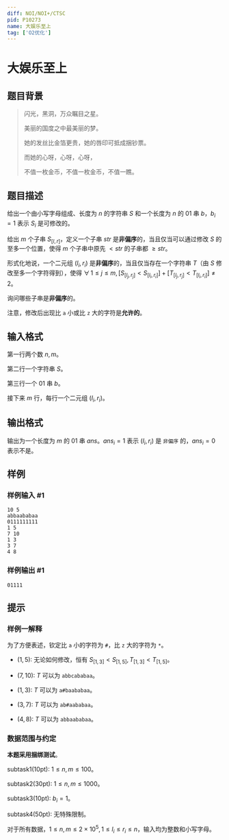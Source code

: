 ```yaml
---
diff: NOI/NOI+/CTSC
pid: P10273
name: 大娱乐至上
tag: ['O2优化']
---
```

# 大娱乐至上
## 题目背景

> 闪光，黑洞，万众瞩目之星。
>
> 美丽的国度之中最美丽的梦。
>
> 她的发丝比金箔更贵，她的唇印可抵成捆钞票。
>
> 而她的心呀，心呀，心呀，
>
> 不值一枚金币，不值一枚金币，不值一瞧。
## 题目描述

给出一个由小写字母组成、长度为 $n$ 的字符串 $S$ 和一个长度为 $n$ 的 $01$ 串 $b$，$b_i=1$ 表示 $S_i$ 是可修改的。

给出 $m$ 个子串 $S_{[l,r]}$，定义一个子串 $str$ 是**非偏序**的，当且仅当可以通过修改 $S$ 的至多一个位置，使得 $m$ 个子串中原先 $<str$ 的子串都 $\ge str$。

形式化地说，一个二元组 $(l_i,r_i)$ 是**非偏序**的，当且仅当存在一个字符串 $T$（由 $S$ 修改至多一个字符得到），使得 $\forall\,1 \le j \le m,[S_{[l_j,r_j]}<S_{[l_i,r_i]}]+[T_{[l_j,r_j]}<T_{[l_i,r_i]}]\not=2$。

询问哪些子串是**非偏序**的。

注意，修改后出现比 `a` 小或比 `z` 大的字符是**允许的**。


## 输入格式

第一行两个数 $n,m$。

第二行一个字符串 $S$。

第三行一个 $01$ 串 $b$。

接下来 $m$ 行，每行一个二元组 $(l_i,r_i)$。
## 输出格式

输出为一个长度为 $m$ 的 $01$ 串 $ans$。$ans_i=1$ 表示 $(l_i,r_i)$ 是 `非偏序` 的，$ans_i=0$ 表示不是。
## 样例

### 样例输入 #1
```
10 5
abbaababaa
0111111111
1 5
7 10
1 3
3 7
4 8
```
### 样例输出 #1
```
01111
```
## 提示

### 样例一解释

为了方便表述，钦定比 `a` 小的字符为 `#`，比 `z` 大的字符为 `*`。

- $(1,5):$ 无论如何修改，恒有 $S_{[1,3]}<S_{[1,5]},T_{[1,3]}<T_{[1,5]}$。

- $(7,10):$ $T$ 可以为 `abbcababaa`。

- $(1,3):$ $T$ 可以为 `a#baababaa`。

- $(3,7):$ $T$ 可以为 `ab#aababaa`。

- $(4,8):$ $T$ 可以为 `abbaababaa`。

### 数据范围与约定
 
**本题采用捆绑测试**。

$\text{subtask1(10pt):}$ $1 \le n,m \le 100$。

$\text{subtask2(30pt):}$ $1 \le n,m \le 1000$。

$\text{subtask3(10pt):}$ $b_i=1$。

$\text{subtask4(50pt):}$ 无特殊限制。

对于所有数据，$1\le n,m \le 2\times 10^5,1 \le l_i \le r_i \le n$，输入均为整数和小写字母。

